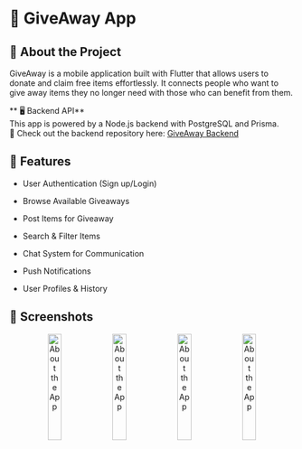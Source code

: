 # 🎁 GiveAway App

## 📌 About the Project

GiveAway is a mobile application built with Flutter that allows users to donate and claim free items effortlessly. It connects people who want to give away items they no longer need with those who can benefit from them.

** 🖥 Backend API**  
This app is powered by a Node.js backend with PostgreSQL and Prisma.  
🔗 Check out the backend repository here: [GiveAway Backend](https://github.com/your-username/giveaway-backend)  


## 🚀 Features

* User Authentication (Sign up/Login)

* Browse Available Giveaways

* Post Items for Giveaway

* Search & Filter Items

* Chat System for Communication

* Push Notifications

* User Profiles & History

## 📱 Screenshots

<div align="center">
  <img src="https://raw.githubusercontent.com/your-username/your-repo/main/assets/screenshots/about.png](https://github.com/aminick21/giveaway-app/blob/main/app_screenshots/image1.jpg" alt="About the App" width="22%">
  <img src="https://raw.githubusercontent.com/your-username/your-repo/main/assets/screenshots/about.png](https://github.com/aminick21/giveaway-app/blob/main/app_screenshots/image1.jpg" alt="About the App" width="22%">
  <img src="https://raw.githubusercontent.com/your-username/your-repo/main/assets/screenshots/about.png](https://github.com/aminick21/giveaway-app/blob/main/app_screenshots/image1.jpg" alt="About the App" width="22%">
  <img src="https://raw.githubusercontent.com/your-username/your-repo/main/assets/screenshots/about.png](https://github.com/aminick21/giveaway-app/blob/main/app_screenshots/image1.jpg" alt="About the App" width="22%">
</div>
